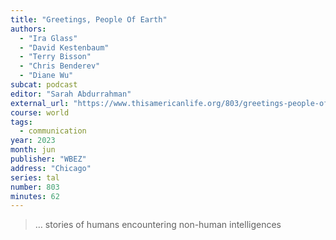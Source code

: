 ```yaml
---
title: "Greetings, People Of Earth"
authors:
  - "Ira Glass"
  - "David Kestenbaum"
  - "Terry Bisson"
  - "Chris Benderev"
  - "Diane Wu"
subcat: podcast
editor: "Sarah Abdurrahman"
external_url: "https://www.thisamericanlife.org/803/greetings-people-of-earth"
course: world
tags:
  - communication
year: 2023
month: jun
publisher: "WBEZ"
address: "Chicago"
series: tal
number: 803
minutes: 62
---
```


> … stories of humans encountering non-human intelligences
